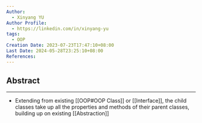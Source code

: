 ```yaml
---
Author:
  - Xinyang YU
Author Profile:
  - https://linkedin.com/in/xinyang-yu
tags:
  - OOP
Creation Date: 2023-07-23T17:47:10+08:00
Last Date: 2024-05-28T23:25:10+08:00
References: 
---
```

## Abstract
---
- Extending from existing [[OOP#OOP Class]] or [[Interface]], the child classes take up all the properties and methods of their parent classes, building up on existing [[Abstraction]]
